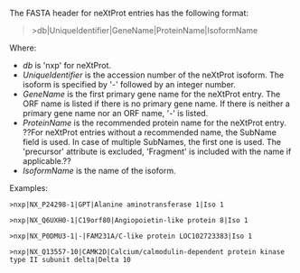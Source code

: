 The FASTA header for neXtProt entries has the following format:

> \>db|UniqueIdentifier|GeneName|ProteinName|IsoformName

Where:

* _db_ is 'nxp' for neXtProt.
* _UniqueIdentifier_ is the accession number of the neXtProt isoform. The isoform is specified by '-' followed by an integer number.
* _GeneName_ is the first primary gene name for the neXtProt entry. The ORF name is listed if there is no primary gene name. If there is neither a primary gene name nor an ORF name, '-' is listed.
* _ProteinName_ is the recommended protein name for the neXtProt entry. ??For neXtProt entries without a recommended name, the SubName field is used. In case of multiple SubNames, the first one is used. The 'precursor' attribute is excluded, 'Fragment' is included with the name if applicable.??
* _IsoformName_  is the name of the isoform. 

Examples:

```
>nxp|NX_P24298-1|GPT|Alanine aminotransferase 1|Iso 1

>nxp|NX_Q6UXH0-1|C19orf80|Angiopoietin-like protein 8|Iso 1

>nxp|NX_P0DMU3-1|-|FAM231A/C-like protein LOC102723383|Iso 1

>nxp|NX_Q13557-10|CAMK2D|Calcium/calmodulin-dependent protein kinase type II subunit delta|Delta 10
```
